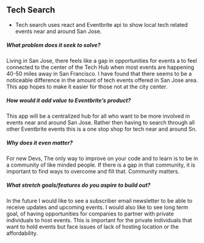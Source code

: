 
## Tech Search

- Tech search uses react and Eventbrite api to show local tech related events near and around San Jose.

##### What problem does it seek to solve? 
 Living in San Jose, there feels like a gap in opportunities for events a to feel connected to the center of the Tech Hub when most events are happening 40-50 miles away in San Francisco. I have found that there seems to be a noticeable difference in the amount of  tech events offered in San Jose area. This app hopes to make it easier for those not at the city center.

##### How would it add value to Eventbrite’s product?
This app will be a centralized hub for all who want to be more involved in events near and around San Jose. Rather then having to search through all other Eventbrite events this is a one stop shop for tech near and around Sn.

##### Why does it even matter?
  For new Devs, The only way to improve on your code and to learn is to be in a community of like minded people. If there is a gap in that community,  it is important to find ways to overcome and fill that. Community matters.
  
  
##### What stretch goals/features do you aspire to build out?
In the future I would like to see a subscriber email newsletter to be able to receive updates and upcoming events.
 I would also like to see long term goal, of having  opportunities for companies to partner with private individuals to host events. This is important for the private individuals that want to hold events but face issues of lack of hosting location or the affordability.


